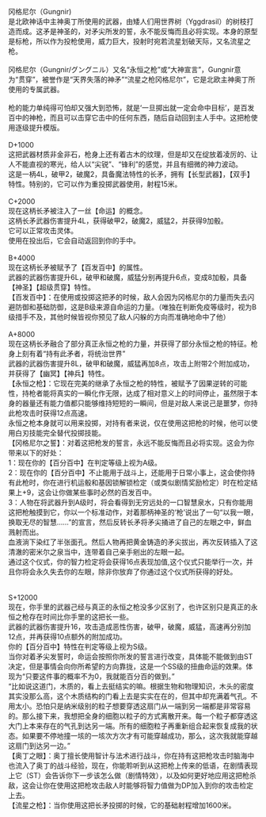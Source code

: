<title>冈格尼尔</title>
<meta name="GENERATOR" content="WinCHM">
<meta http-equiv="Content-Type" content="text/html; charset=gb2312">
<br>冈格尼尔（Gungnir)
<br>是北欧神话中主神奥丁所使用的武器，由矮人们用世界树（Yggdrasil）的树枝打造而成。这矛是神圣的，对矛尖所发的誓，永不能反悔而且必将实现。本身的原型是标枪，所以作为投枪使用，威力巨大，投射时宛若流星划破天际，又名流星之枪。
<br>
<br>冈格尼尔（Gungnir/グングニル）又名“永恒之枪”或“大神宣言”，Gungnir意为“贯穿”，被誉作是“天界失落的神矛”“流星之枪冈格尼尔”，它是北欧主神奥丁所使用的专属武器。
<br>
<br>枪的能力单纯得可怕却又强大到恐怖，就是‘一旦掷出就一定会命中目标’，是百发百中的神枪，而且可以击穿它击中的任何东西，随后自动回到主人手中。这把枪使用逐级提升模版。
<br>
<br>D+1000
<br>这把武器材质非金非石，枪身上还有着古木的纹理，但是却又在绽放着凌厉的、让人不能直视的寒光，给人以“尖锐”、“锋利”的感觉，并且有细微的神力波动。
<br>这是一柄4L，破甲2，破魔2，具备魔法特性的长矛，拥有【长型武器】，【双手】特性。特别的，它可以作为重投掷武器使用，射程15米。
<br>
<br>C+2000
<br>现在这柄长矛被注入了一丝【命运】的概念。
<br>这柄长矛武器伤害提升4L，获得破甲2，破魔2，威猛2，并获得9加骰。
<br>它可以正常攻击灵体。
<br>使用在投出后，它会自动返回到你的手中。
<br>
<br>B+4000
<br>现在这柄长矛被赋予了【百发百中】的属性。
<br>武器的武器伤害提升6L，破甲和破魔，威猛分别再提升6点，变成8加骰，具备【神圣】【超级贯穿】特性。
<br>【百发百中】：在使用或投掷这把矛的时候，敌人会因为冈格尼尔的力量而失去闪避防御和基础防御，这是B级来源自命运的力量。（唯独在判断免疫等级时，视为B级措手不及，其他时候皆视你预见了敌人闪躲的方向而准确地命中了他）
<br>
<br>A+8000
<br>现在这柄长矛融合了部分真正永恒之枪的力量，并获得了部分永恒之枪的特征。枪身上刻有着“持有此矛者，将统治世界”
<br>武器的武器伤害提升8L，破甲和破魔，威猛再加8点，攻击上附带2个附加成功，并获得了【幽冥】【神兵】特性。
<br>【永恒之枪】：它现在完美的继承了永恒之枪的特性，被赋予了因果逆转的可能性，持枪者能将真实的一瞬化作无限，达成了相对意义上的时间停止，虽然限于本身的器量还有能力值都只能够维持短短的一瞬间，但是对敌人来说己是噩梦，你持此枪攻击时获得12点高速。
<br>永恒之枪本身就可以用来投掷，对持有者来说，仅在使用这把枪的时候，他可以使用白刃技能完全替代投掷技能。
<br>【冈格尼尔之誓】：对着这把枪发的誓言，永远不能反悔而且必将实现。这会为你带来以下的好处：
<br>1：现在你的【百分百中】在判定等级上视为A级。
<br>2：现在你的【百分百中】不止能用于战斗上，还能用于日常小事上，这会使你持有此枪时，你在进行机运骰和基因锁解锁检定（或类似剧情奖励检定）时在检定结果上+9，这会让你做某些事时必然的百发百中。
<br>3：人物在将武器升到A级时，将会看得到无穷远处的一口智慧泉水，只有你能用这把枪触摸到它，你以一个标准动作，对着那柄神圣的‘枪’说出了一句“以我一眼，换取无尽的智慧……”的宣言，然后反转长矛将矛尖捅进了自己的左眼之中，鲜血溅射而出。
<br>血液淌下染红了半张面孔。然后人物再把黄金铸造的矛尖拔出，再次反转插入了这清澈的密米尔之泉当中，连带着自己亲手剜出的左眼一起。
<br>通过这个仪式，你的智力检定将会获得16点表现加值,这个仪式只能举行一次，并且你将会永久失去你的左眼，除非你放弃了你通过这个仪式所获得的好处。
<br>
<br>
<br>S+12000
<br>现在，你手里的武器己经与真正的永恒之枪没多少区别了，也许区别只是真正的永恒之枪存在时间比你手里的这把长一些。
<br>武器的武器伤害提升16，攻击造成恶性伤害，破甲，破魔，威猛，高速再分别加12点，并再获得10点额外的附加成功。
<br>你的【百分百中】特性在判定等级上视为S级。
<br>当你对着矛尖发誓时，命运会按照你所发的誓言进行改变，具体能不能做到由ST决定，但是事情会向你所希望的方向靠拢，这是一个SS级的扭曲命运的效果。体现为“只要这件事的概率不为0，我就能百分百的做到。”
<br>“比如说这道门，木质的，看上去挺结实的嘛。根据生物和物理知识，木头的密度其实没那么高，这个木质结构的门看上去是实实在在的，但其中却充满着气孔。不用太小。恐怕只是纳米级别的粒子想要穿透这扇门从一端到另一端都是非常容易的。那么接下来，我想把全身的细胞以粒子的方式离散开来。每一个粒子都穿透这大门上本来存在的气孔到达另一端。所有的细胞粒子再重新组合起来恢复成我的状态。如果要不停地撞一垓的一垓次方次才有可能穿越成功，那么，这次我就能穿越这扇门到达另一边。”
<br>【奥丁之眼】：奥丁擅长使用智计与法术进行战斗，你在持有这把枪攻击时脑海中也流入了奥丁的战斗经验，现在，你能聆听到从这把枪上传来的低语，在剧情表现上它（ST）会告诉你下一步该怎么做（剧情特效），以及如何更好地应用这把枪杀敌，这会让你在使用这把枪攻击敌人时能够将智力值做为DP加入到你的攻击检定上去。
<br>【流星之枪】：当你使用这把长矛投掷的时候，它的基础射程增加1600米。
<br>